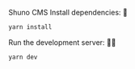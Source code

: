 Shuno CMS 
Install dependencies: 🔽

```bash
yarn install
```

Run the development server: 👨‍💻

```bash
yarn dev
```
